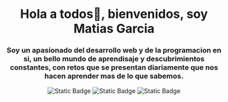 <div align="center">
  <h1 align="center">Hola a todos👋, bienvenidos, soy Matias Garcia</h1>
  <h3 align="center">
    Soy un apasionado del desarrollo web y de la programacion en si, un bello mundo de aprendisaje y descubrimientos constantes, con retos que se presentan diariamente que nos hacen aprender mas de lo que sabemos.
  </h3>
</div>

<div align="center">
  <img alt="Static Badge" src="https://img.shields.io/badge/linkedin-0A66C2?style=for-the-badge&logo=linkedin&link=https%3A%2F%2Fwww.linkedin.com%2Fin%2Fmatias-garcia-palacios%2F">
  <img alt="Static Badge" src="https://img.shields.io/badge/superprof-222222?style=for-the-badge&logo=leanpub&link=https%3A%2F%2Fwww.superprof.com.ar%2Festudiante-base-area-del-palomar-como-tecnico-electronico-con-certificado-programacion-web-python-hace-mas.html">
  <img alt="Static Badge" src="https://img.shields.io/badge/instagram-E4405F?style=for-the-badge&logo=instagram&labelColor=white&link=https%3A%2F%2Fwww.instagram.com%2Fthe_mati_19%2F">
</div>



